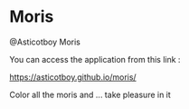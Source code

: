 # Moris
@Asticotboy
Moris

You can access the application from this link :

https://asticotboy.github.io/moris/

Color all the moris and ... take pleasure in it
